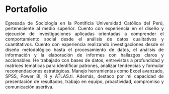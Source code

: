# Portafolio 
<div style="text-align: justify">Egresada de Sociología en la Pontificia Universidad Católica del Perú, perteneciente al medio superior. 
Cuento con experiencia en el diseño y ejecución de investigaciones aplicadas orientadas a comprender 
el comportamiento social desde el análisis de datos cualitativos y cuantitativos. Cuento con experiencia 
realizando investigaciones desde el diseño metodológico hasta el procesamiento de datos, el análisis 
de información y la elaboración de informes con hallazgos claros y accionables. He trabajado con bases 
de datos, entrevistas a profundidad y matrices temáticas para identificar patrones, analizar tendencias 
y formular recomendaciones estratégicas. Manejo herramientas como Excel avanzado, SPSS, Power 
BI, R y ATLAS.ti. Además, destaco por mi capacidad de presentación de resultados, trabajo en equipo, 
proactividad, compromiso y comunicación asertiva.</div>
